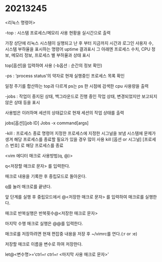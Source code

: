 # 20213245

<리눅스 명령어>


-top : 시스탬 프로세스/메모리 사용 현황을 실시간으로 출력

가장 상단에 리눅스 시스템이 실행되고 난 후 부터 지금까지 시간과 로그인 사용자 수, 시스템 부하율을 표시하는 명령어 uptime 결과표시
그 아래엔 프로세스 수치, CPU 정보, 메모리 정보, 프로세스 별 부하율과 상태 표시

top[옵션]을 입력하여 사용 (-b옵션 : 순간의 정보 확인)


-ps : ‘process status’의 약자로 현재 실행중인 프로세스 목록 확인

일정 주기를 합산하는 top과 다르게 ps는 ps 한 시점에 검색한 cpu 사용량을 출력


-jobs : 작업이 중지된 상태, 백그라운드로 진행 중인 작업 상태, 변경되었지만 보고되지 않은 상태 등을 표시

사용법은 이러하며 세션의 상태값으로 현재 세션의 작업 상태를 출력

jobs[옵션][job ID]
Jobs -x command[args]


-kill : 프로세스 종료 명령어
지정한 프로세스에 지정한 시그널을 보냄
시스템에 문제가 생겨 해당 프로세스를 종료할 필요가 있을 경우 많이 사용
kill [옵션 or 시그널] [프로세스 번호] 로 해당 프로세스를 종료


<vim 에디터 매크로 사용방법(q, @)>


q<저장할 매크로 문자> 를 입력한다.

매크로 내용을 기록한 후 중립모드로 돌아온다.

q를 눌러 매크로를 끝낸다.


앞 단계를 실행 후 중립모드에서 @<저장한 매크로 문자> 를 입력하여 매크로를 실행한다.

매크로 반복실행은 반복횟수@<저장한 매크로 문자>

마지막 수행 매크로 실행은 @@를 입력한다.


매크로를 저장하려면 현재 편잡중 내용을 저장 후 ~/vimrc를 연다.(:r or :e)

저장할 매크로 이름을 변수로 하여 저장한다.

let@<변수명>=‘ctrl+r ctrl+r <마지막 사용 매크로 문자>’


